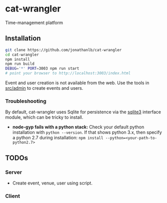 # cat-wrangler
Time-management platform

## Installation
```sh
git clone https://github.com/jonathanlb/cat-wrangler
cd cat-wrangler
npm install
npm run build
DEBUG='*' PORT=3003 npm run start
# point your browser to http://localhost:3003/index.html
```

Event and user creation is not available from the web.  Use the tools in [src/admin](src/admin) to create events and users.

### Troubleshooting
By default, cat-wrangler uses Sqlite for persistence via the [sqlite3](https://www.npmjs.com/package/sqlite3) interface module, which can be tricky to install. 

- **node-gyp fails with a python stack:** Check your default python installation with `python --version`.  If that shows python 3.x, then specify a python 2.7 during installation: `npm install --python=<your-path-to-python2.7>`

## TODOs
### Server
- Create event, venue, user using script.

### Client
